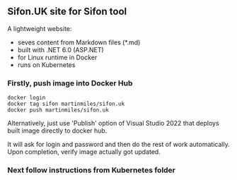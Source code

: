 ## Sifon.UK site for Sifon tool

A lightweight website:
- seves content from Markdown files (*.md)
- built with .NET 6.0 (ASP.NET)
- for Linux runtime in Docker
- runs on Kubernetes

### Firstly, push image into Docker Hub

```
docker login
docker tag sifon martinmiles/sifon.uk
docker push martinmiles/sifon.uk
```

Alternatively, just use 'Publish' option of Visual Studio 2022 that deploys built image directly to docker hub.

It will ask for login and password and then do the rest of work automatically. Upon completion, verify image actually got updated.


### Next follow instructions from Kubernetes folder



